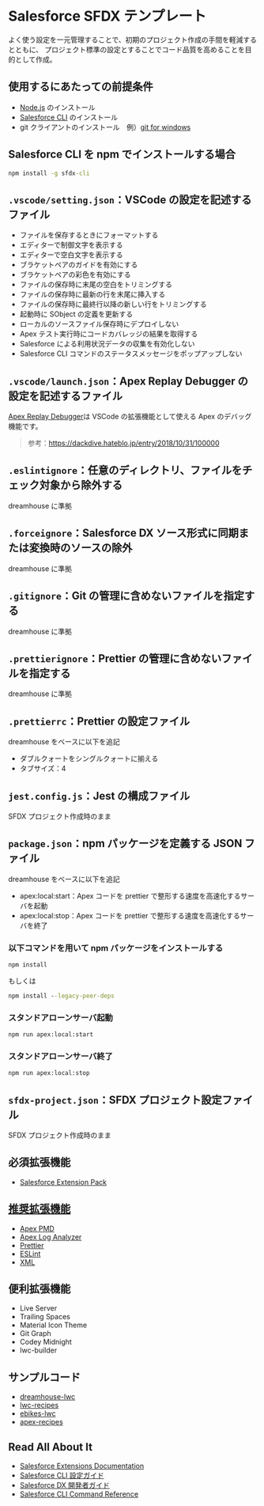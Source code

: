 # Salesforce SFDX テンプレート

よく使う設定を一元管理することで、初期のプロジェクト作成の手間を軽減するとともに、
プロジェクト標準の設定とすることでコード品質を高めることを目的として作成。

## 使用するにあたっての前提条件

-   [Node.js](https://nodejs.org/ja/) のインストール
-   [Salesforce CLI](https://developer.salesforce.com/ja/tools/sfdxcli) のインストール
-   git クライアントのインストール　例）[git for windows](https://gitforwindows.org/)

## Salesforce CLI を npm でインストールする場合

```cmd
npm install -g sfdx-cli
```

## `.vscode/setting.json`：VSCode の設定を記述するファイル

-   ファイルを保存するときにフォーマットする
-   エディターで制御文字を表示する
-   エディターで空白文字を表示する
-   ブラケットペアのガイドを有効にする
-   ブラケットペアの彩色を有効にする
-   ファイルの保存時に末尾の空白をトリミングする
-   ファイルの保存時に最新の行を末尾に挿入する
-   ファイルの保存時に最終行以降の新しい行をトリミングする
-   起動時に SObject の定義を更新する
-   ローカルのソースファイル保存時にデプロイしない
-   Apex テスト実行時にコードカバレッジの結果を取得する
-   Salesforce による利用状況データの収集を有効化しない
-   Salesforce CLI コマンドのステータスメッセージをポップアップしない

## `.vscode/launch.json`：Apex Replay Debugger の設定を記述するファイル

[Apex Replay Debugger](https://developer.salesforce.com/tools/vscode/ja/apex/replay-debugger)は VSCode の拡張機能として使える Apex のデバッグ機能です。

> 参考：https://dackdive.hateblo.jp/entry/2018/10/31/100000

## `.eslintignore`：任意のディレクトリ、ファイルをチェック対象から除外する

dreamhouse に準拠

## `.forceignore`：Salesforce DX ソース形式に同期または変換時のソースの除外

dreamhouse に準拠

## `.gitignore`：Git の管理に含めないファイルを指定する

dreamhouse に準拠

## `.prettierignore`：Prettier の管理に含めないファイルを指定する

dreamhouse に準拠

## `.prettierrc`：Prettier の設定ファイル

dreamhouse をベースに以下を追記

-   ダブルクォートをシングルクォートに揃える
-   タブサイズ：4

## `jest.config.js`：Jest の構成ファイル

SFDX プロジェクト作成時のまま

## `package.json`：npm パッケージを定義する JSON ファイル

dreamhouse をベースに以下を追記

-   apex:local:start：Apex コードを prettier で整形する速度を高速化するサーバを起動
-   apex:local:stop：Apex コードを prettier で整形する速度を高速化するサーバを終了

### 以下コマンドを用いて npm パッケージをインストールする

```cmd
npm install
```

もしくは

```cmd
npm install --legacy-peer-deps
```

### スタンドアローンサーバ起動

```cmd
npm run apex:local:start
```

### スタンドアローンサーバ終了

```cmd
npm run apex:local:stop
```

## `sfdx-project.json`：SFDX プロジェクト設定ファイル

SFDX プロジェクト作成時のまま

## 必須拡張機能

-   [Salesforce Extension Pack](https://marketplace.visualstudio.com/items?itemName=salesforce.salesforcedx-vscode)

## [推奨拡張機能](https://developer.salesforce.com/tools/vscode/ja/getting-started/recommended-extensions)

-   [Apex PMD](https://marketplace.visualstudio.com/items?itemName=chuckjonas.apex-pmd)
-   [Apex Log Analyzer](https://marketplace.visualstudio.com/items?itemName=financialforce.lana)
-   [Prettier](https://marketplace.visualstudio.com/items?itemName=esbenp.prettier-vscode)
-   [ESLint](https://marketplace.visualstudio.com/items?itemName=dbaeumer.vscode-eslint)
-   [XML](https://marketplace.visualstudio.com/items?itemName=redhat.vscode-xml)

## 便利拡張機能

-   Live Server
-   Trailing Spaces
-   Material Icon Theme
-   Git Graph
-   Codey Midnight
-   lwc-builder

## サンプルコード

-   [dreamhouse-lwc](https://github.com/trailheadapps/dreamhouse-lwc)
-   [lwc-recipes](https://github.com/trailheadapps/lwc-recipes)
-   [ebikes-lwc](https://github.com/trailheadapps/ebikes-lwc)
-   [apex-recipes](https://github.com/trailheadapps/apex-recipes)

## Read All About It

-   [Salesforce Extensions Documentation](https://developer.salesforce.com/tools/vscode/ja)
-   [Salesforce CLI 設定ガイド](https://developer.salesforce.com/docs/atlas.ja-jp.sfdx_setup.meta/sfdx_setup/sfdx_setup_intro.htm)
-   [Salesforce DX 開発者ガイド](https://developer.salesforce.com/docs/atlas.ja-jp.sfdx_dev.meta/sfdx_dev/sfdx_dev_intro.htm)
-   [Salesforce CLI Command Reference](https://developer.salesforce.com/docs/atlas.ja-jp.sfdx_cli_reference.meta/sfdx_cli_reference/cli_reference.htm)
